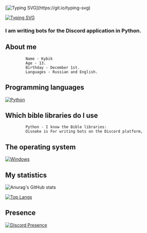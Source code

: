 [![Typing SVG](https://readme-typing-svg.herokuapp.com?color=%e292ee&lines=Hi!+My+name+is+Kybik!)](https://git.io/typing-svg)

[![Typing SVG](https://readme-typing-svg.herokuapp.com?color=%e292ee&lines=Now+I+try+to+do+at+least+1+project+per+day)](https://git.io/typing-svg)

### I am writing bots for the Discord application in Python.

## About me
             Name - Kybik 
             Age - 13.
             Birthday - December 1st.
             Languages - Russian and English.


## Programming languages
  [![Python](https://img.shields.io/badge/python-3670A0?style=for-the-badge&logo=python&logoColor=ffdd54)](https://www.python.org/)

## Which bible libraries do I use
             Python - I know the Bible libraries:
             Disnake is For writing bots on the Discord platform,

## The operating system
  [![Windows](https://img.shields.io/badge/Windows-0078D6?style=for-the-badge&logo=windows&logoColor=white)](https://www.microsoft.com/en-us/windows)

## My statistics
![Anurag's GitHub stats](https://github-readme-stats.vercel.app/api?username=Kybikcube&theme=tokyonight&show_icons=true&title_color=gruvbox)

[![Top Langs](https://github-readme-stats.vercel.app/api/top-langs/?username=Kybikcube&layout=donut&theme=tokyonight)](https://github.com/anuraghazra/github-readme-stats)

## Presence

[![Discord Presence](https://lanyard.cnrad.dev/api/939055674615287838)](https://discord.com/users/939055674615287838)


